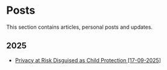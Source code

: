 # Posts

This section contains articles, personal posts and updates.

## 2025

*   [Privacy at Risk Disguised as Child Protection [17-09-2025]](2025/20250917-protect-privacy.md)